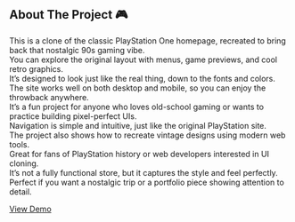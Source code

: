 ## About The Project 🎮

This is a clone of the classic PlayStation One homepage, recreated to bring back that nostalgic 90s gaming vibe.  
You can explore the original layout with menus, game previews, and cool retro graphics.  
It’s designed to look just like the real thing, down to the fonts and colors.  
The site works well on both desktop and mobile, so you can enjoy the throwback anywhere.  
It’s a fun project for anyone who loves old-school gaming or wants to practice building pixel-perfect UIs.  
Navigation is simple and intuitive, just like the original PlayStation site.  
The project also shows how to recreate vintage designs using modern web tools.  
Great for fans of PlayStation history or web developers interested in UI cloning.  
It’s not a fully functional store, but it captures the style and feel perfectly.  
Perfect if you want a nostalgic trip or a portfolio piece showing attention to detail.

[View Demo](https://play-station-clone-gray.vercel.app/)
